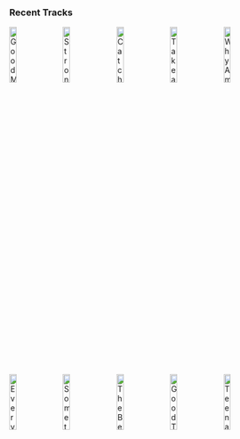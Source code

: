 ### Recent Tracks
[<img src='https://lastfm.freetls.fastly.net/i/u/300x300/49ad09a8ee3ed96fa26e365aabe2c8ad.jpg' width='16%' height='16%' alt='Good Morning'>](https://www.last.fm/music/grouplove/_/good%2bmorning)&nbsp;&nbsp;&nbsp;&nbsp;[<img src='https://lastfm.freetls.fastly.net/i/u/300x300/3b96418b0b1321fc83a25ce14eea0643.jpg' width='16%' height='16%' alt='Stronger'>](https://www.last.fm/music/kanye%2bwest/_/stronger)&nbsp;&nbsp;&nbsp;&nbsp;[<img src='https://lastfm.freetls.fastly.net/i/u/300x300/eac187513070d137fc6bf4c1985b82a6.jpg' width='16%' height='16%' alt='Catching Feelings (feat. Six60)'>](https://www.last.fm/music/drax%2bproject/_/catching%2bfeelings%2b%2528feat.%2bsix60%2529)&nbsp;&nbsp;&nbsp;&nbsp;[<img src='https://lastfm.freetls.fastly.net/i/u/300x300/e5d93ad6c1d34a6b8c82eb68fcb00fef.png' width='16%' height='16%' alt='Take a Walk'>](https://www.last.fm/music/passion%2bpit/_/take%2ba%2bwalk)&nbsp;&nbsp;&nbsp;&nbsp;[<img src='https://lastfm.freetls.fastly.net/i/u/300x300/23c8bf46a0794deeb989fb2edd8b1e76.png' width='16%' height='16%' alt='Why Am I the One'>](https://www.last.fm/music/fun./_/why%2bam%2bi%2bthe%2bone)&nbsp;&nbsp;&nbsp;&nbsp;<br>[<img src='https://lastfm.freetls.fastly.net/i/u/300x300/dcd9b642fec54a00a4cb310fd9775608.jpg' width='16%' height='16%' alt='Everybody Wants to Rule the World'>](https://www.last.fm/music/tears%2bfor%2bfears/_/everybody%2bwants%2bto%2brule%2bthe%2bworld)&nbsp;&nbsp;&nbsp;&nbsp;[<img src='https://lastfm.freetls.fastly.net/i/u/300x300/184e9bba7527caabb80fe19f0960f1df.jpg' width='16%' height='16%' alt='Something American'>](https://www.last.fm/music/jade%2bbird/_/something%2bamerican)&nbsp;&nbsp;&nbsp;&nbsp;[<img src='https://lastfm.freetls.fastly.net/i/u/300x300/2a96cbd8b46e442fc41c2b86b821562f.png' width='16%' height='16%' alt='The Best Days (feat. Tabitha)'>](https://www.last.fm/music/sam%2bfeldt/_/the%2bbest%2bdays%2b%2528feat.%2btabitha%2529)&nbsp;&nbsp;&nbsp;&nbsp;[<img src='https://lastfm.freetls.fastly.net/i/u/300x300/0bc6db77028e79bcd2f9d1d191d0c927.jpg' width='16%' height='16%' alt='Good Thing'>](https://www.last.fm/music/sure%2bsure/_/good%2bthing)&nbsp;&nbsp;&nbsp;&nbsp;[<img src='https://lastfm.freetls.fastly.net/i/u/300x300/fbaa830cb7e32b06a6eb9ebf187cbf16.jpg' width='16%' height='16%' alt='Teenage Blues'>](https://www.last.fm/music/vistas/_/teenage%2bblues)&nbsp;&nbsp;&nbsp;&nbsp;<br>